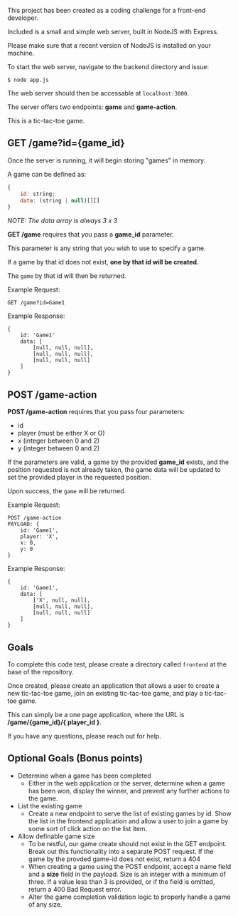 This project has been created as a coding challenge for a front-end developer.

Included is a small and simple web server, built in NodeJS with Express.

Please make sure that a recent version of NodeJS is installed on your machine.

To start the web server, navigate to the backend directory and issue:
```
$ node app.js
```
The web server should then be accessable at `localhost:3000`.

The server offers two endpoints: **game** and **game-action**.

This is a tic-tac-toe game.

## GET /game?id={game_id}

Once the server is running, it will begin storing "games" in memory.

A game can be defined as:

```javascript
{
    id: string;
    data: (string | null)[][]
}
```

_NOTE: The data array is always 3 x 3_

**GET /game** requires that you pass a **game_id** parameter.

This parameter is any string that you wish to use to specify a game.

If a game by that id does not exist, **one by that id will be created.**

The `game` by that id will then be returned.

Example Request:

```
GET /game?id=Game1
```

Example Response:

```
{
    id: 'Game1'
    data: [
        [null, null, null],
        [null, null, null],
        [null, null, null]
    ]
}
```

## POST /game-action

**POST /game-action** requires that you pass four parameters:

* id
* player (must be either X or O)
* x (integer between 0 and 2)
* y (integer between 0 and 2)

If the parameters are valid, a game by the provided **game_id** exists, and the position requested is not already taken, the game data will be updated to set the provided player in the requested position.

Upon success, the `game` will be returned.

Example Request:

```
POST /game-action
PAYLOAD: {
    id: 'Game1',
    player: 'X',
    x: 0,
    y: 0
}
```

Example Response:

```
{
    id: 'Game1',
    data: [
        ['X', null, null],
        [null, null, null],
        [null, null, null]
    ]
}
```

## Goals

To complete this code test, please create a directory called `frontend` at the base of the repository.

Once created, please create an application that allows a user to create a new tic-tac-toe game, join an existing tic-tac-toe game, and play a tic-tac-toe game.

This can simply be a one page application, where the URL is **/game/{game_id}/{ player_id }**.

If you have any questions, please reach out for help.

## Optional Goals (Bonus points)
* Determine when a game has been completed
   * Either in the web application or the server, determine when a game has been won, display the winner, and prevent any further actions to the game.
* List the existing game
   * Create a new endpoint to serve the list of existing games by id. Show the list in the frontend application and allow a user to join a game by some sort of click action on the list item.
* Allow definable game size
   * To be restful, our game create should not exist in the GET endpoint. Break out this functionality into a separate POST request. If the game by the provded game-id does not exist, return a 404
   * When creating a game using the POST endpoint, accept a name field and a **size** field in the payload. Size is an integer with a minimum of three. If a value less than 3 is provided, or if the field is omitted, return a 400 Bad Request error.
   * Alter the game completion validation logic to properly handle a game of any size. 
